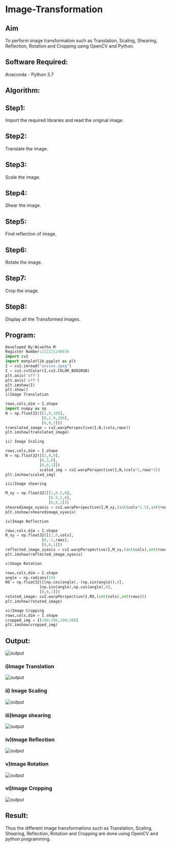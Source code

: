 # Image-Transformation
## Aim
To perform image transformation such as Translation, Scaling, Shearing, Reflection, Rotation and Cropping using OpenCV and Python.

## Software Required:
Anaconda - Python 3.7

## Algorithm:
## Step1:
Import the required libraries and read the original image.
## Step2:
Translate the image.
## Step3:
Scale the image.
## Step4:
Shear the image.
## Step5:
Find reflection of image.
## Step6:
Rotate the image.
## Step7:
Crop the image.
## Step8:
Display all the Transformed images.

## Program:
```python
Developed By:Nivetha M
Register Number:212221240034
import cv2
import matplotlib.pyplot as plt
I = cv2.imread("unicon.jpeg")
I = cv2.cvtColor(I,cv2.COLOR_BGR2RGB)
plt.axis('off')
plt.axis('off')
plt.imshow(I)
plt.show()
i)Image Translation

rows,cols,dim = I.shape
import numpy as np
N = np.float32([[1,0,100],
                [0,1.9,200],
                [0,0,1]])
translated_image = cv2.warpPerspective(I,N,(cols,rows))
plt.imshow(translated_image)

ii) Image Scaling

rows,cols,dim = I.shape
N = np.float32([[2,0,0],
               [0,3,0],
               [0,0,1]])
               scaled_img = cv2.warpPerspective(I,N,(cols*2,rows*2))
plt.imshow(scaled_img)

iii)Image shearing

M_xy = np.float32([[1,0.5,0],
                   [0.5,1,0],
                   [0,0,1]])
shearedimage_xyaxis = cv2.warpPerspective(I,M_xy,(int(cols*1.5),int(rows*1.5)))
plt.imshow(shearedimage_xyaxis)

iv)Image Reflection

rows,cols,dim = I.shape
R_xy = np.float32([[1,0,cols],
                [0,-1,rows],
                [0,0,1]])
reflected_image_xyaxis = cv2.warpPerspective(I,M_xy,(int(cols),int(rows))
plt.imshow(reflected_image_xyaxis)

v)Image Rotation

rows,cols,dim = I.shape
angle = np.radians(15)
RO = np.float32([[np.cos(angle),-(np.sin(angle)),0],
               [np.sin(angle),np.cos(angle),0],
               [0,0,1]])
rotated_image= cv2.warpPerspective(I,RO,(int(cols),int(rows)))
plt.imshow(rotated_image)

vi)Image Cropping
rows,cols,dim = I.shape
cropped_img = I[100:300,100:300]
plt.imshow(cropped_img)

```
## Output:
![output](./l1.png)

### i)Image Translation
![output](./l2.png)

### ii) Image Scaling
![output](./l3.png)

### iii)Image shearing
![output](./l4.png)

### iv)Image Reflection
![output](./l5.png)

### v)Image Rotation
![output](./l6.png)

### vi)Image Cropping
![output](./l7.png)

## Result: 

Thus the different image transformations such as Translation, Scaling, Shearing, Reflection, Rotation and Cropping are done using OpenCV and python programming.
